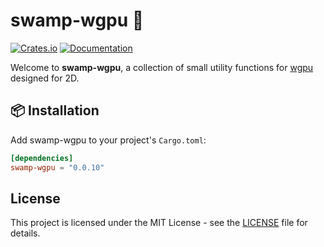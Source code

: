 # swamp-wgpu 🐊

[![Crates.io](https://img.shields.io/crates/v/swamp-wgpu)](https://crates.io/crates/swamp-wgpu)
[![Documentation](https://docs.rs/swamp-wgpu/badge.svg)](https://docs.rs/swamp-wgpu)

Welcome to **swamp-wgpu**, a collection of small utility functions for [wgpu](https://github.com/gfx-rs/wgpu) designed for 2D.

## 📦 Installation 

Add swamp-wgpu to your project's `Cargo.toml`:

```toml
[dependencies]
swamp-wgpu = "0.0.10"
```

## License

This project is licensed under the MIT License - see the [LICENSE](LICENSE) file for details.